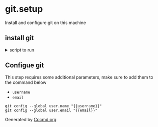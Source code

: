 # git.setup
Install and configure git on this machine

## install git
<details><summary>script to run</summary>

```shell
# check if git is installed first, if yes print message and leave
if git --version > /dev/null; then
  echo "Git is already installed, skipping..."
  exit 0
fi
brew install git

```

</details>



## Configue git
This step requires some additional parameters, make sure to add them to the command below

* `username`
* `email`

```shell
git config --global user.name "{{username}}"
git config --global user.email "{{email}}"

```



Generated by [Cocmd.org](https://cocmd.org)